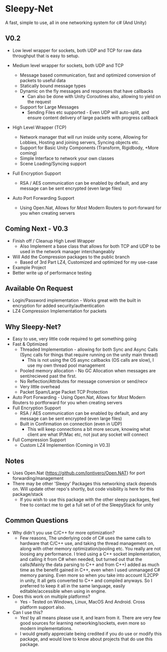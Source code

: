# Sleepy-Net
A fast, simple to use, all in one networking system for c# (And Unity) 

## V0.2
- Low level wrapper for sockets, both UDP and TCP for raw data throughput that is easy to setup.

- Medium level wrapper for sockets, both UDP and TCP
  - Message based communication, fast and optimized conversion of packets to useful data
  - Statically bound message types
  - Dynamic on the fly messages and responses that have callbacks
    - Can also be done with Unity Coroutines also, allowing to yield on the request
  - Support for Large Messages 
    - Sending Files etc supported - Even UDP will auto-split, and ensure content delivery of large packets with progress callback
    
- High Level Wrapper (TCP) 
  - Network manager that will run inside unity scene, Allowing for Lobbies, Hosting and joining servers, Syncing objects etc.
  - Support for Basic Unity Components (Transform, Rigidbody, +More coming) 
  - Simple Interface to network your own classes
  - Scene Loading/Syncing support
  
- Full Encryption Support
  - RSA / AES communication can be enabled by default, and any message can be sent encrypted (even large files)
  
- Auto Port Forwarding Support
  - Using Open.Nat, Allows for *Most* Modern Routers to port-forward for you when creating servers

## Coming Next - V0.3
- Finish off / Cleanup High Level Wrapper
  - Also Implement a base class that allows for both TCP and UDP to be used in the network manager interchangeably
- Will Add the Compression packages to the public branch
  - Based of 3rd Part LZ4, Customized and optimized for my use-case 
- Example Project
- Better write up of performance testing

## Available On Request
- Login/Password implementation - Works great with the built in encryption for added security/authentication
- LZ4 Compression Implementation for packets

## Why Sleepy-Net?
- Easy to use, very little code required to get something going
- Fast & Optimized
  - Threaded Implementation - allowing for both Sync and Async Calls (Sync calls for things that require running on the unity main thread) 
    - This is not using the OS async callbacks (OS calls are slow), I use my own thread pool management
  - Pooled memory allocation - No GC Allocation when messages are sent/recieved past the first.
  - No Reflection/Attributes for message conversion or send/recv 
  - Very little overhead
  - Packet Spam/Large Packet TCP Protection
- Auto Port Forwarding - Using Open.Nat, Allows for *Most* Modern Routers to portforward for you when creating servers
- Full Encryption Support
  - RSA / AES communication can be enabled by default, and any message can be sent encrypted (even large files)
  - Built in Confirmation on connection (even in UDP) 
    - This will keep connections a bit more secure, knowing what client are what IP/Mac etc, not jsut any socket will connect
- Full Compression Support
  - Custom LZ4 Implemention (Coming in V0.3)

## Notes
- Uses Open.Nat (https://github.com/lontivero/Open.NAT) for port forwarding/management
- There may be other 'Sleepy' Packages this networking stack depends on. Will update other repo's shortly, but code visibility is here for this package/stack
  - If you wish to use this package with the other sleepy packages, feel free to contact me to get a full set of of the SleepyStack for unity

## Common Questions
- Why didn't you use C/C++ for more optimization? 
  - Few reasons, The underlying code of C# uses the same calls to hardware that C/C++ use, and taking the thread management on, along with other memory optimization/pooling etc. You really are not loosing any performance. I tried using a C++ socket implementation, and calling it from C# when needed, but turned out that the calls(Mainly the data parsing to C++ and from C++) added as much time as the benefit gained in C++, even when I used unmanaged C# memory parsing. Even more so when you take into account IL2CPP in unity, It all gets converted to C++ and compiled anyways. So I preferred to keep it all in the same language, easily editable/accessible when using in engine.
- Does this work on multiple platforms?
  - Yes - Tested on Windows, Linux, MacOS And Android. Cross platform support also. 
- Can I use this? 
  - Yes! by all means please use it, and learn from it. There are very few good sources for learning networking/sockets, even more so modern implementations.
  - I would greatly appreciate being credited if you do use or modify this package, and would love to know about projects that do use this package.
